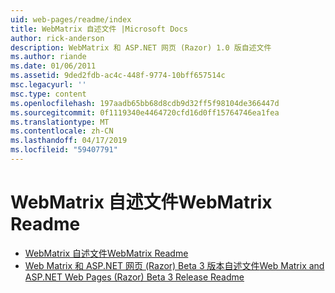 ```yaml
---
uid: web-pages/readme/index
title: WebMatrix 自述文件 |Microsoft Docs
author: rick-anderson
description: WebMatrix 和 ASP.NET 网页 (Razor) 1.0 版自述文件
ms.author: riande
ms.date: 01/06/2011
ms.assetid: 9ded2fdb-ac4c-448f-9774-10bff657514c
msc.legacyurl: ''
msc.type: content
ms.openlocfilehash: 197aadb65bb68d8cdb9d32ff5f98104de366447d
ms.sourcegitcommit: 0f1119340e4464720cfd16d0ff15764746ea1fea
ms.translationtype: MT
ms.contentlocale: zh-CN
ms.lasthandoff: 04/17/2019
ms.locfileid: "59407791"
---
```

# <a name="webmatrix-readme"></a><span data-ttu-id="257d7-103">WebMatrix 自述文件</span><span class="sxs-lookup"><span data-stu-id="257d7-103">WebMatrix Readme</span></span>

- [<span data-ttu-id="257d7-104">WebMatrix 自述文件</span><span class="sxs-lookup"><span data-stu-id="257d7-104">WebMatrix Readme</span></span>](overview.md)
- [<span data-ttu-id="257d7-105">Web Matrix 和 ASP.NET 网页 (Razor) Beta 3 版本自述文件</span><span class="sxs-lookup"><span data-stu-id="257d7-105">Web Matrix and ASP.NET Web Pages (Razor) Beta 3 Release Readme</span></span>](beta3.md)
